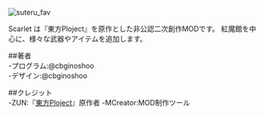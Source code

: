 ![suteru_fav](https://github.com/cbginoshoo/Scarlet/blob/data/Scarlet%20Logo.png)

Scarlet は『東方Ploject』を原作とした非公認二次創作MODです。
紅魔館を中心に、様々な武器やアイテムを追加します。


##著者  
-プログラム:@cbginoshoo  
-デザイン:@cbginoshoo


##クレジット  
-ZUN:『[東方Ploject](https://ja.wikipedia.org/wiki/%E6%9D%B1%E6%96%B9Project"東方Ploject")』原作者  
-MCreator:MOD制作ツール
